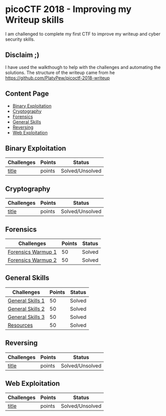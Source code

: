 # picoCTF 2018 - Improving my Writeup skills

I am challenged to complete my first CTF to improve my writeup and cyber security skills.

## Disclaim ;)

I have used the walkthough to help with the challenges and automating the solutions.
The structure of the writeup came from he https://github.com/PlatyPew/picoctf-2018-writeup 

## Content Page
  - [Binary Exploitation](#binary-exploitation)
  - [Cryptography](#cryptography)
  - [Forensics](#forensics)
  - [General Skills](#general-skills)
  - [Reversing](#reversing)
  - [Web Exploitation](#web-exploitation)

## Binary Exploitation

<table>
    <thead>
        <tr class="header">
            <th>Challenges</th>
            <th>Points</th>
            <th>Status</th>
        </tr>
    </thead>
    <tbody>
        <tr>
            <td markdown="span"><a href="#">title</a></td>
            <td markdown="span">points</td>
            <td markdown="span">Solved/Unsolved</td>
        </tr>
    </tbody>
</table>

## Cryptography
<table>
    <thead>
        <tr class="header">
            <th>Challenges</th>
            <th>Points</th>
            <th>Status</th>
        </tr>
    </thead>
    <tbody>
        <tr>
            <td markdown="span"><a href="#">title</a></td>
            <td markdown="span">points</td>
            <td markdown="span">Solved/Unsolved</td>
        </tr>
    </tbody>
</table>

## Forensics
<table>
    <thead>
        <tr class="header">
            <th>Challenges</th>
            <th>Points</th>
            <th>Status</th>
        </tr>
    </thead>
    <tbody>
        <tr>
            <td markdown="span"><a href="forensics_warmup_1_COMPLETED">Forensics Warmup 1</a></td>
            <td markdown="span">50</td>
            <td markdown="span">Solved</td>
        </tr>
        <tr>
            <td markdown="span"><a href="forensics_warmup_2_COMPLETED">Forensics Warmup 2</a></td>
            <td markdown="span">50</td>
            <td markdown="span">Solved</td>
        </tr>
    </tbody>
</table>

## General Skills
<table>
    <thead>
        <tr class="header">
            <th>Challenges</th>
            <th>Points</th>
            <th>Status</th>
        </tr>
    </thead>
    <tbody>
        <tr>
            <td markdown="span"><a href="general_warmup_1_COMPLETED">General Skills 1</a></td>
            <td markdown="span">50</td>
            <td markdown="span">Solved</td>
        </tr>
        <tr>
            <td markdown="span"><a href="general_warmup_2_COMPLETED">General Skills 2</a></td>
            <td markdown="span">50</td>
            <td markdown="span">Solved</td>
        </tr>
        <tr>
            <td markdown="span"><a href="general_warmup_3_COMPLETED">General Skills 3</a></td>
            <td markdown="span">50</td>
            <td markdown="span">Solved</td>
        </tr>
        <tr>
            <td markdown="span"><a href="resources_COMPLETED">Resources</a></td>
            <td markdown="span">50</td>
            <td markdown="span">Solved</td>
        </tr>
    </tbody>
</table>

## Reversing
<table>
    <thead>
        <tr class="header">
            <th>Challenges</th>
            <th>Points</th>
            <th>Status</th>
        </tr>
    </thead>
    <tbody>
        <tr>
            <td markdown="span"><a href="#">title</a></td>
            <td markdown="span">points</td>
            <td markdown="span">Solved/Unsolved</td>
        </tr>
    </tbody>
</table>

## Web Exploitation
<table>
    <thead>
        <tr class="header">
            <th>Challenges</th>
            <th>Points</th>
            <th>Status</th>
        </tr>
    </thead>
    <tbody>
        <tr>
            <td markdown="span"><a href="#">title</a></td>
            <td markdown="span">points</td>
            <td markdown="span">Solved/Unsolved</td>
        </tr>
    </tbody>
</table>
